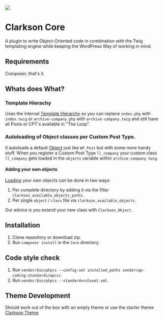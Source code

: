 <img src="https://travis-ci.org/level-level/Clarkson-Core.svg?branch=master">

# Clarkson Core
A plugin to write Object-Oriented code in combination with the Twig templating engine while keeping the WordPress Way of working in mind.

## Requirements
Composer, that's it.

## Whats does What?

### Template Hierachy
Uses the internal [Template Hierarchy](https://developer.wordpress.org/themes/basics/template-hierarchy/) so you can replace `index.php` with `index.twig` or `archive-company.php` with `archive-company.twig` and still have all   Posts or CPT's available in "The Loop".

### Autoloading of Object classes per Custom Post Type.
It autoloads a default [Object](https://github.com/level-level/Clarkson-Core/blob/master/post-objects/Clarkson_Object.php) just like `WP_Post` but with some more handy stuff.
When you register a Custom Post Type `ll_company` your custom class `ll_company` gets loaded in the `objects` variable within `archive-company.twig`.

#### Adding your own objects
[Loading](https://github.com/level-level/Clarkson-Core/blob/master/lib/clarkson-core-objects.php#L67) your own objects can be done in two ways:

1. Per complete directory by adding it via the filter `clarkson_available_objects_paths`.
2. Per single `object` / `class` file via `clarkson_available_objects`.

Our advice is you extend your new class with `Clarkson_Object`.

## Installation

1. Clone repository or download zip.
2. Run `composer install` in the `Core` directory.

## Code style check
1. Run `vendor/bin/phpcs --config-set installed_paths vendor/wp-coding-standards/wpcs/`.
2. Run `vendor/bin/phpcs --standard=ruleset.xml`.

## Theme Development

Should work out of the box with an empty theme or use the starter theme [Clarkson Theme](https://github.com/level-level/Clarkson-Theme/)
